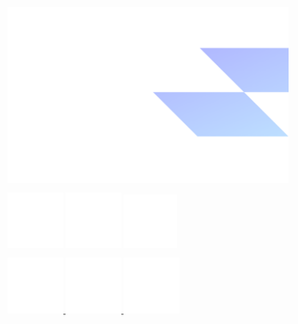![Profile Read Me](https://github.com/delbingeorge/delbingeorge/blob/main/assets/profile-cover-image.png?raw=true)

[![Portfolio Website](https://github.com/delbingeorge/delbingeorge/blob/main/assets/browser-logo.png?raw=true)](https://delb.in)
[![Connect](https://github.com/delbingeorge/delbingeorge/blob/main/assets/email-logo.png?raw=true)](https://delb.in)
[![LinkedIn](https://github.com/delbingeorge/delbingeorge/blob/main/assets/linkedin-logo.png?raw=true)](https://delb.in)


<a href="https://delb.in">
  <img src="https://github.com/delbingeorge/delbingeorge/blob/main/assets/browser-logo.png?raw=true" alt="Portfolio Website" width="100" height="100">
</a>
<a href="https://delb.in">
  <img src="https://github.com/delbingeorge/delbingeorge/blob/main/assets/email-logo.png?raw=true" alt="Connect" width="100" height="100">
</a>
<a href="https://delb.in">
  <img src="https://github.com/delbingeorge/delbingeorge/blob/main/assets/linkedin-logo.png?raw=true" alt="LinkedIn" width="100" height="100">
</a>
